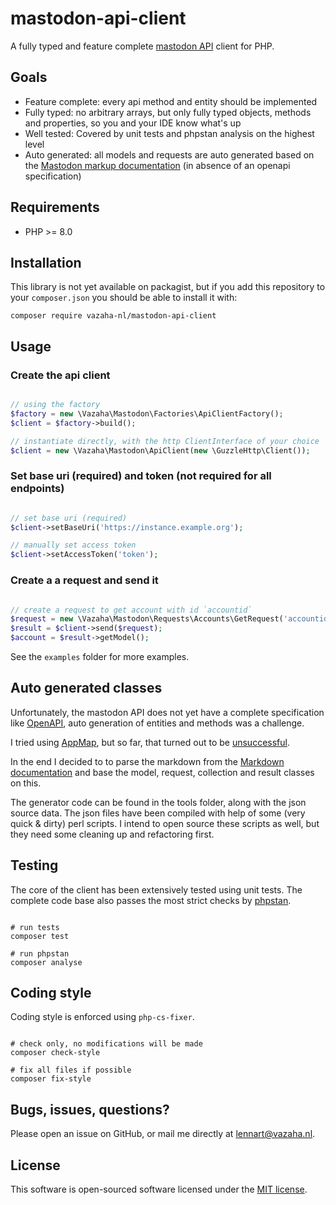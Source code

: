 # mastodon-api-client

A fully typed and feature complete [mastodon API](https://docs.joinmastodon.org/api/) client for PHP. 

## Goals

- Feature complete: every api method and entity should be implemented
- Fully typed: no arbitrary arrays, but only fully typed objects, methods and properties, so you and your IDE know what's up
- Well tested: Covered by unit tests and phpstan analysis on the highest level
- Auto generated: all models and requests are auto generated based on the [Mastodon markup documentation](https://github.com/mastodon/documentation) (in absence of an openapi specification)


## Requirements

- PHP >= 8.0

## Installation

This library is not yet available on packagist, but if you add this repository to your `composer.json` you should be able to install it with:
```
composer require vazaha-nl/mastodon-api-client
```

## Usage

### Create the api client

```php

// using the factory
$factory = new \Vazaha\Mastodon\Factories\ApiClientFactory();
$client = $factory->build();

// instantiate directly, with the http ClientInterface of your choice
$client = new \Vazaha\Mastodon\ApiClient(new \GuzzleHttp\Client());

```
### Set base uri (required) and token (not required for all endpoints)

```php

// set base uri (required)
$client->setBaseUri('https://instance.example.org');

// manually set access token
$client->setAccessToken('token');

```
### Create a a request and send it

```php

// create a request to get account with id `accountid`
$request = new \Vazaha\Mastodon\Requests\Accounts\GetRequest('accountid');
$result = $client->send($request);
$account = $result->getModel();

```

See the `examples` folder for more examples.

## Auto generated classes

Unfortunately, the mastodon API does not yet have a complete specification like [OpenAPI](https://swagger.io/specification/), auto generation of entities and methods was a challenge.

I tried using [AppMap](https://appmap.io/blog/2022/12/14/automatically-generating-openapi-docs-for-mastodon/), but so far, that turned out to be [unsuccessful](https://github.com/getappmap/appmap-ruby/issues/340). 

In the end I decided to to parse the markdown from the [Markdown documentation](https://github.com/mastodon/documentation) and base the model, request, collection and result classes on this. 

The generator code can be found in the tools folder, along with the json source data. The json files have been compiled with help of some (very quick & dirty) perl scripts. I intend to open source these scripts as well, but they need some cleaning up and refactoring first.

## Testing

The core of the client has been extensively tested using unit tests. The complete code base also passes the most strict checks by [phpstan](https://phpstan.org/). 

```

# run tests
composer test

# run phpstan
composer analyse

```

## Coding style

Coding style is enforced using `php-cs-fixer`. 

```

# check only, no modifications will be made
composer check-style

# fix all files if possible
composer fix-style

```

## Bugs, issues, questions?

Please open an issue on GitHub, or mail me directly at lennart@vazaha.nl.

## License

This software is open-sourced software licensed under the [MIT license](https://opensource.org/licenses/MIT).

